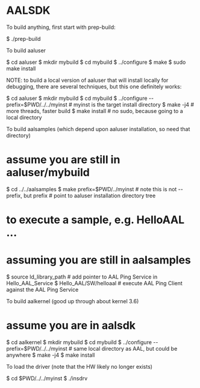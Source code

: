 # AALSDK
To build anything, first start with prep-build:

$ ./prep-build

To build aaluser

$ cd aaluser
$ mkdir mybuild
$ cd mybuild
$ ../configure
$ make
$ sudo make install

NOTE: to build a local version of aaluser that will install locally for debugging,
there are several techniques, but this one definitely works:

$ cd aaluser
$ mkdir mybuild
$ cd mybuild
$ ../configure --prefix=$PWD/../../myinst   # myinst is the target install directory
$ make -j4                                  # more threads, faster build
$ make install                              # no sudo, because going to a local directory




To build aalsamples (which depend upon aaluser installation, so need that directory)

# assume you are still in aaluser/mybuild

$ cd ../../aalsamples
$ make prefix=$PWD/../myinst                # note this is not --prefix, but prefix
                                            # point to aaluser installation directory tree
# to execute a sample, e.g. HelloAAL ...
# assuming you are still in aalsamples

$ source ld_library_path                    # add pointer to AAL Ping Service in Hello_AAL_Service
$ Hello_AAL/SW/helloaal                     # execute AAL Ping Client against the AAL Ping Service




To build aalkernel (good up through about kernel 3.6)

# assume you are in aalsdk
$ cd aalkernel
$ mkdir mybuild
$ cd mybuild
$ ../configure --prefix=$PWD/../../myinst   # same local directory as AAL, but could be anywhere
$ make -j4
$ make install

To load the driver (note that the HW likely no longer exists)

$ cd $PWD/../../myinst
$ ./insdrv
